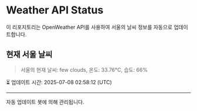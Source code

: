 
# Weather API Status

이 리포지토리는 OpenWeather API를 사용하여 서울의 날씨 정보를 자동으로 업데이트합니다.

## 현재 서울 날씨
> 서울의 현재 날씨: few clouds, 온도: 33.76°C, 습도: 66%

⏳ 업데이트 시간: 2025-07-08 02:58:12 (UTC)

---
자동 업데이트 봇에 의해 관리됩니다.
